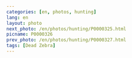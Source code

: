 ```yaml
---
categories: [en, photos, hunting]
lang: en
layout: photo
next_photo: /en/photos/hunting/P0000325.html
picname: P0000326
prev_photo: /en/photos/hunting/P0000327.html
tags: [Dead Zebra]
---
```


